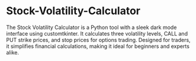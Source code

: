 # Stock-Volatility-Calculator
The Stock Volatility Calculator is a Python tool with a sleek dark mode interface using customtkinter. It calculates three volatility levels, CALL and PUT strike prices, and stop prices for options trading. Designed for traders, it simplifies financial calculations, making it ideal for beginners and experts alike.
